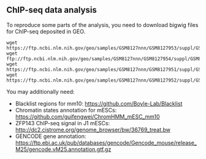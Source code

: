 ## ChIP-seq data analysis

To reproduce some parts of the analysis, you need to download bigwig files for ChIP-seq deposited in GEO.
```
wget https://ftp.ncbi.nlm.nih.gov/geo/samples/GSM8127nnn/GSM8127953/suppl/GSM8127953%5FZFP143%5FDMSO.rpgc.bw
wget ftp://ftp.ncbi.nlm.nih.gov/geo/samples/GSM8127nnn/GSM8127954/suppl/GSM8127954%5FZFP143%5FdTAG%5F2H.rpgc.bw
wget https://ftp.ncbi.nlm.nih.gov/geo/samples/GSM8127nnn/GSM8127951/suppl/GSM8127951%5FCTCF%5FDMSO.calibrated.bw
wget https://ftp.ncbi.nlm.nih.gov/geo/samples/GSM8127nnn/GSM8127952/suppl/GSM8127952%5FCTCF%5FdTAG%5F6H.calibrated.bw
```

You may additionally need:
* Blacklist regions for mm10: https://github.com/Boyle-Lab/Blacklist
* Chromatin states annotation for mESCs: https://github.com/guifengwei/ChromHMM_mESC_mm10
* ZFP143 ChIP-seq signal in J1 mESCs: http://dc2.cistrome.org/genome_browser/bw/36769_treat.bw 
* GENCODE gene annotation: https://ftp.ebi.ac.uk/pub/databases/gencode/Gencode_mouse/release_M25/gencode.vM25.annotation.gtf.gz
